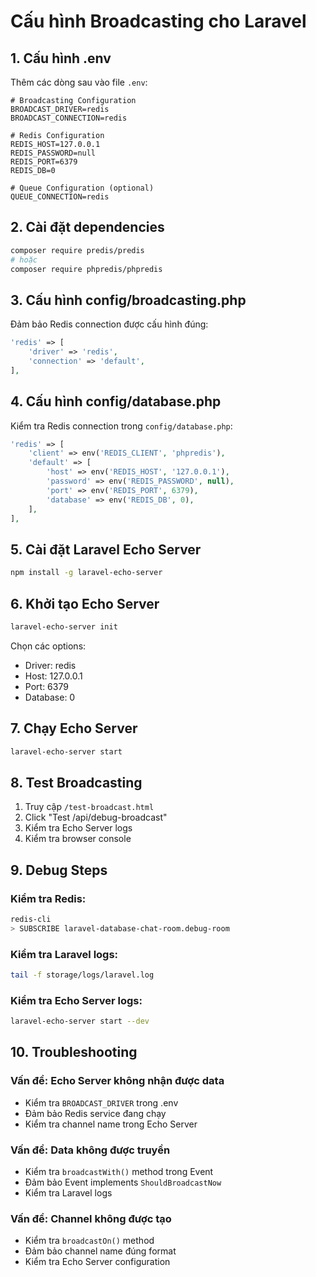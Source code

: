 # Cấu hình Broadcasting cho Laravel

## 1. Cấu hình .env

Thêm các dòng sau vào file `.env`:

```env
# Broadcasting Configuration
BROADCAST_DRIVER=redis
BROADCAST_CONNECTION=redis

# Redis Configuration
REDIS_HOST=127.0.0.1
REDIS_PASSWORD=null
REDIS_PORT=6379
REDIS_DB=0

# Queue Configuration (optional)
QUEUE_CONNECTION=redis
```

## 2. Cài đặt dependencies

```bash
composer require predis/predis
# hoặc
composer require phpredis/phpredis
```

## 3. Cấu hình config/broadcasting.php

Đảm bảo Redis connection được cấu hình đúng:

```php
'redis' => [
    'driver' => 'redis',
    'connection' => 'default',
],
```

## 4. Cấu hình config/database.php

Kiểm tra Redis connection trong `config/database.php`:

```php
'redis' => [
    'client' => env('REDIS_CLIENT', 'phpredis'),
    'default' => [
        'host' => env('REDIS_HOST', '127.0.0.1'),
        'password' => env('REDIS_PASSWORD', null),
        'port' => env('REDIS_PORT', 6379),
        'database' => env('REDIS_DB', 0),
    ],
],
```

## 5. Cài đặt Laravel Echo Server

```bash
npm install -g laravel-echo-server
```

## 6. Khởi tạo Echo Server

```bash
laravel-echo-server init
```

Chọn các options:
- Driver: redis
- Host: 127.0.0.1
- Port: 6379
- Database: 0

## 7. Chạy Echo Server

```bash
laravel-echo-server start
```

## 8. Test Broadcasting

1. Truy cập `/test-broadcast.html`
2. Click "Test /api/debug-broadcast"
3. Kiểm tra Echo Server logs
4. Kiểm tra browser console

## 9. Debug Steps

### Kiểm tra Redis:
```bash
redis-cli
> SUBSCRIBE laravel-database-chat-room.debug-room
```

### Kiểm tra Laravel logs:
```bash
tail -f storage/logs/laravel.log
```

### Kiểm tra Echo Server logs:
```bash
laravel-echo-server start --dev
```

## 10. Troubleshooting

### Vấn đề: Echo Server không nhận được data
- Kiểm tra `BROADCAST_DRIVER` trong .env
- Đảm bảo Redis service đang chạy
- Kiểm tra channel name trong Echo Server

### Vấn đề: Data không được truyền
- Kiểm tra `broadcastWith()` method trong Event
- Đảm bảo Event implements `ShouldBroadcastNow`
- Kiểm tra Laravel logs

### Vấn đề: Channel không được tạo
- Kiểm tra `broadcastOn()` method
- Đảm bảo channel name đúng format
- Kiểm tra Echo Server configuration
